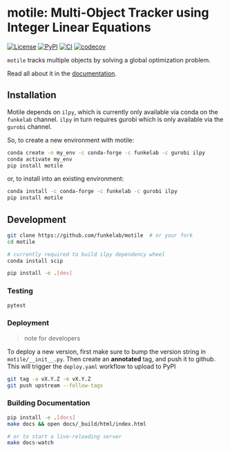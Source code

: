 # motile: Multi-Object Tracker using Integer Linear Equations

[![License](https://img.shields.io/pypi/l/motile.svg)](https://github.com/funkelab/motile/raw/main/LICENSE)
[![PyPI](https://img.shields.io/pypi/v/motile.svg)](https://pypi.org/project/motile)
[![CI](https://github.com/funkelab/motile/actions/workflows/ci.yaml/badge.svg)](https://github.com/funkelab/motile/actions/workflows/ci.yaml)
[![codecov](https://codecov.io/gh/funkelab/motile/branch/main/graph/badge.svg)](https://codecov.io/gh/funkelab/motile)

`motile` tracks multiple objects by solving a global optimization problem.

Read all about it in the [documentation](https://funkelab.github.io/motile/).

## Installation

Motile depends on `ilpy`, which is currently only available via
conda on the `funkelab` channel.  `ilpy` in turn requires
gurobi which is only available via the `gurobi` channel.

So, to create a new environment with motile:

```bash
conda create -n my_env -c conda-forge -c funkelab -c gurobi ilpy
conda activate my_env
pip install motile
```

or, to install into an existing environment:

```bash
conda install -c conda-forge -c funkelab -c gurobi ilpy
pip install motile
```

## Development

```sh
git clone https://github.com/funkelab/motile  # or your fork
cd motile

# currently required to build ilpy dependency wheel
conda install scip

pip install -e .[dev]
```

### Testing

```sh
pytest
```

### Deployment

> note for developers

To deploy a new version, first make sure to bump the version string in
`motile/__init__.py`.  Then create an **annotated** tag, and push it to github.
This will trigger the `deploy.yaml` workflow to upload to PyPI

```bash
git tag -a vX.Y.Z -m vX.Y.Z
git push upstream --follow-tags
```

### Building Documentation

```sh
pip install -e .[docs]
make docs && open docs/_build/html/index.html

# or to start a live-reloading server
make docs-watch
```
